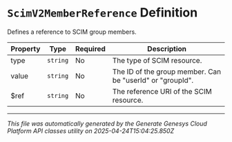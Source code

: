 # `ScimV2MemberReference` Definition

Defines a reference to SCIM group members.

| Property | Type | Required | Description |
|----------|------|----------|-------------|
| type | `string` | No | The type of SCIM resource. |
| value | `string` | No | The ID of the group member. Can be "userId" or "groupId". |
| $ref | `string` | No | The reference URI of the SCIM resource. |

---

*This file was automatically generated by the Generate Genesys Cloud Platform API classes utility on 2025-04-24T15:04:25.850Z*